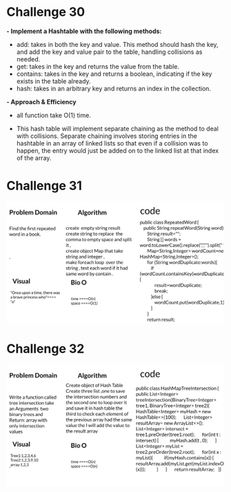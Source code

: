 # Challenge 30

**- Implement a Hashtable with the following methods:**

- add: takes in both the key and value. This method should hash the key, and add the key and value pair to the table, handling collisions as needed.
- get: takes in the key and returns the value from the table.
- contains: takes in the key and returns a boolean, indicating if the key exists in the table already.
- hash: takes in an arbitrary key and returns an index in the collection.

**- Approach & Efficiency**

- all function take O(1) time.

- This hash table will implement separate chaining as the method to deal with collisions. Separate chaining involves storing entries in the hashtable in an array of linked lists so that even if a collision was to happen, the entry would just be added on to the linked list at that index of the array.


# Challenge 31

![codechallenge31.jpg](./codechallenge31.jpg)


# Challenge 32

![codechallenge32.jpg](./codechallenge32.jpg)